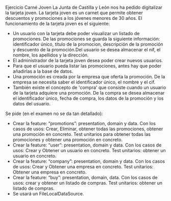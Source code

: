 Ejercicio Carné Joven
La Junta de Castilla y León nos ha pedido digitalizar la tarjeta joven. La tarjeta joven es un carnet que permite obtener descuentos y promociones a los jóvenes menores de 30 años. El funcionamiento de la tarjeta joven es el siguiente:

* Un usuario con la tarjeta debe poder visualizar un listado de promociones. De las promociones se guarda la siguiente información: identificador único, título de la promocion, descripción de la promoción y descuento de la promoción.Del usuario se desea almacenar el nif, el nombre, los apellidos y la dirección.
* El administrador de la tarjeta joven desea poder crear nuevos usuarios.
* Para que el usuario pueda listar las promociones, antes hay que poder añadirlas a la base de datos.
* Una promoción es creada por la empresa que oferta la promoción. De la empresa se necesita saber el identificador único, el nombre y el cif.
* También existe el concepto de 'compra' que consiste cuando un usuario de la tarjeta adquiere una promoción. De la compra se desea almacenar el identificador único, fecha de compra, los datos de la promoción y los datos del usuario.

Se pide (en el examen no se da tan detallado):

* Crear la feature: “promotions”: presentation, domain y data. Con los casos de usos: Crear, Eliminar, obtener todas las promociones, obtener una promoción en concreto. Test unitarios para obtener todas las promociones y obtener una promoción en concreto.
* Crear la feature: “user”: presentation, domain y data. Con los casos de usos: Crear y Obtener un usuario en concreto. Test unitarios: obtener un usuario en concreto.
* Crear la feature: “company”: presentation, domain y data. Con los casos de usos: Crear y Obtener una empresa en concreto. Test unitarios: Obtener una empresa en concreto.
* Crear la feature: “buy”: presentation, domain, data. Con los casos de usos: crear y obtener un listado de compras. Test unitarios: obtener un listado de compras.
* Se usará un FileLocalDataSource.